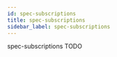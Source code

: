```yaml
---
id: spec-subscriptions
title: spec-subscriptions
sidebar_label: spec-subscriptions
---
```


spec-subscriptions TODO
